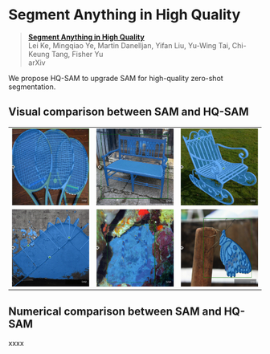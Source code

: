 # Segment Anything in High Quality

> [**Segment Anything in High Quality**]()           
> Lei Ke, Mingqiao Ye, Martin Danelljan, Yifan Liu, Yu-Wing Tai, Chi-Keung Tang, Fisher Yu \
> arXiv

We propose HQ-SAM to upgrade SAM for high-quality zero-shot segmentation.

Visual comparison between SAM and HQ-SAM
-----------------
<table>
  <tr>
    <td><img src="visual_demo/1.gif" width="200"></td>
    <td><img src="visual_demo/2.gif" width="200"></td>
    <td><img src="visual_demo/3.gif" width="200"></td>
  </tr>
  <tr>
    <td><img src="visual_demo/4.gif" width="200"></td>
    <td><img src="visual_demo/5.gif" width="200"></td>
    <td><img src="visual_demo/6.gif" width="200"></td>
  </tr>
</table>

Numerical comparison between SAM and HQ-SAM
-----------------
xxxx
